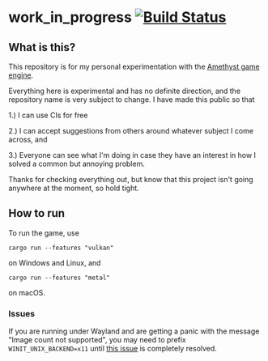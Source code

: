 # work_in_progress [![Build Status](https://travis-ci.com/lberrymage/work_in_progress.svg?branch=master)](https://travis-ci.com/lberrymage/work_in_progress)

## What is this?

This repository is for my personal experimentation with the [Amethyst game engine](https://amethyst.rs).

Everything here is experimental and has no definite direction, and the
repository name is very subject to change. I have made this public so that

1.) I can use CIs for free

2.) I can accept suggestions from others around whatever
subject I come across, and

3.) Everyone can see what I'm doing in case they have an interest in how I
solved a common but annoying problem.

Thanks for checking everything out, but know that this project isn't going
anywhere at the moment, so hold tight.

## How to run

To run the game, use

```
cargo run --features "vulkan"
```

on Windows and Linux, and

```
cargo run --features "metal"
```

on macOS.

### Issues

If you are running under Wayland and are getting a panic with the message "Image
count not supported", you may need to prefix `WINIT_UNIX_BACKEND=x11` until
[this issue](https://github.com/amethyst/amethyst/issues/1846) is completely resolved.
